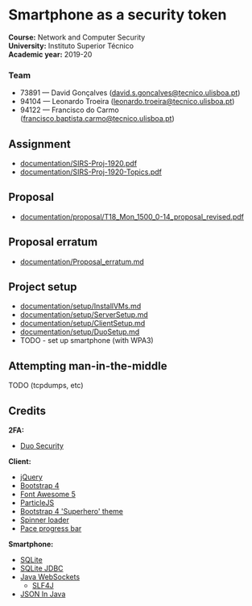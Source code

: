 # Smartphone as a security token


**Course:** Network and Computer Security  
**University:** Instituto Superior Técnico  
**Academic year:** 2019-20

### Team

- 73891 — David Gonçalves  ([david.s.goncalves@tecnico.ulisboa.pt](mailto:david.s.goncalves@tecnico.ulisboa.pt))
- 94104 — Leonardo Troeira ([leonardo.troeira@tecnico.ulisboa.pt](mailto:leonardo.troeira@tecnico.ulisboa.pt))
- 94122 — Francisco do Carmo ([francisco.baptista.carmo@tecnico.ulisboa.pt](mailto:francisco.baptista.carmo@tecnico.ulisboa.pt))

## Assignment

- [documentation/SIRS-Proj-1920.pdf](documentation/SIRS-Proj-1920.pdf)
- [documentation/SIRS-Proj-1920-Topics.pdf](documentation/SIRS-Proj-1920-Topics.pdf)

## Proposal

- [documentation/proposal/T18_Mon_1500_0-14_proposal_revised.pdf](documentation/proposal/T18_Mon_1500_0-14_proposal_revised.pdf)

## Proposal erratum

- [documentation/Proposal_erratum.md](documentation/Proposal_erratum.md)

## Project setup

- [documentation/setup/InstallVMs.md](documentation/setup/InstallVMs.md)
- [documentation/setup/ServerSetup.md](documentation/setup/ServerSetup.md)
- [documentation/setup/ClientSetup.md](documentation/setup/ClientSetup.md)
- [documentation/setup/DuoSetup.md](documentation/setup/DuoSetup.md)
- TODO - set up smartphone (with WPA3)

## Attempting man-in-the-middle

TODO (tcpdumps, etc)

## Credits

**2FA:**

- [Duo Security](https://duo.com/)

**Client:**

- [jQuery](https://jquery.com/)
- [Bootstrap 4](https://getbootstrap.com/)
- [Font Awesome 5](https://fontawesome.com/)
- [ParticleJS](https://vincentgarreau.com/particles.js/)
- [Bootstrap 4 'Superhero' theme](https://bootswatch.com/)
- [Spinner loader](https://projects.lukehaas.me/css-loaders/)
- [Pace progress bar](https://github.hubspot.com/pace/docs/welcome/)

**Smartphone:**

- [SQLite](https://www.sqlite.org/)
- [SQLite JDBC](https://github.com/xerial/sqlite-jdbc)
- [Java WebSockets](https://github.com/TooTallNate/Java-WebSocket)
  - [SLF4J](https://www.slf4j.org/)
- [JSON In Java](https://mvnrepository.com/artifact/org.json/json)

